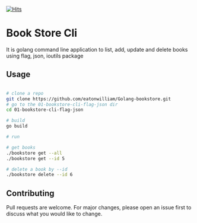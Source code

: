 [![Hits](https://hits.seeyoufarm.com/api/count/incr/badge.svg?url=https%3A%2F%2Fgithub.com%2Fakilans%2Fgolang-mini-projects%2Ftree%2Fmain%2F01-bookstore-cli-flag-json&count_bg=%2379C83D&title_bg=%23555555&icon=&icon_color=%23E7E7E7&title=hits&edge_flat=false)](https://hits.seeyoufarm.com)

# Book Store Cli

It is golang command line application to list, add, update and delete books using flag, json, ioutils package

## Usage

```bash

# clone a repo
git clone https://github.com/eatonwilliam/Golang-bookstore.git
# go to the 01-bookstore-cli-flag-json dir
cd 01-bookstore-cli-flag-json

# build
go build

# run

# get books
./bookstore get --all
./bookstore get --id 5

# delete a book by --id
./bookstore delete --id 6

```

## Contributing

Pull requests are welcome. For major changes, please open an issue first to discuss what you would like to change.
